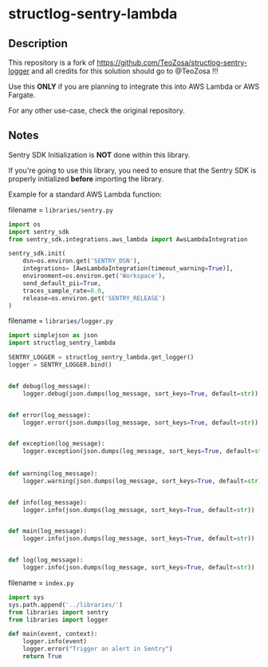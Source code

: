 # structlog-sentry-lambda

## Description
This repository is a fork of https://github.com/TeoZosa/structlog-sentry-logger
and all credits for this solution should go to
@TeoZosa !!!

Use this **ONLY** if you are planning to integrate this
into AWS Lambda or AWS Fargate.

For any other use-case, check the original repository.

## Notes

Sentry SDK Initialization is **NOT** done within this library.

If you're going to use this library, you need to ensure that the
Sentry SDK is properly initialized **before** importing
the library.

Example for a standard AWS Lambda function:

filename = `libraries/sentry.py`
```python
import os
import sentry_sdk
from sentry_sdk.integrations.aws_lambda import AwsLambdaIntegration

sentry_sdk.init(
    dsn=os.environ.get('SENTRY_DSN'),
    integrations= [AwsLambdaIntegration(timeout_warning=True)],
    environment=os.environ.get('Workspace'),
    send_default_pii=True,
    traces_sample_rate=0.0,
    release=os.environ.get('SENTRY_RELEASE')
)
```

filename = `libraries/logger.py`
```python
import simplejson as json
import structlog_sentry_lambda

SENTRY_LOGGER = structlog_sentry_lambda.get_logger()
logger = SENTRY_LOGGER.bind()


def debug(log_message):
    logger.debug(json.dumps(log_message, sort_keys=True, default=str))


def error(log_message):
    logger.error(json.dumps(log_message, sort_keys=True, default=str))


def exception(log_message):
    logger.exception(json.dumps(log_message, sort_keys=True, default=str))
    
    
def warning(log_message):
    logger.warning(json.dumps(log_message, sort_keys=True, default=str))


def info(log_message):
    logger.info(json.dumps(log_message, sort_keys=True, default=str))


def main(log_message):
    logger.info(json.dumps(log_message, sort_keys=True, default=str))


def log(log_message):
    logger.info(json.dumps(log_message, sort_keys=True, default=str))

```

filename = `index.py`

```python
import sys
sys.path.append('../libraries/')
from libraries import sentry
from libraries import logger

def main(event, context):
    logger.info(event)
    logger.error("Trigger an alert in Sentry")
    return True
```
